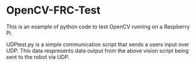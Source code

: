# OpenCV-FRC-Test

This is an example of python code to test OpenCV running on a Raspberry Pi.

UDPtest.py is a simple communication script that sends a users input over UDP. This data respresents data output from the above vision script being sent to the robot via UDP.
